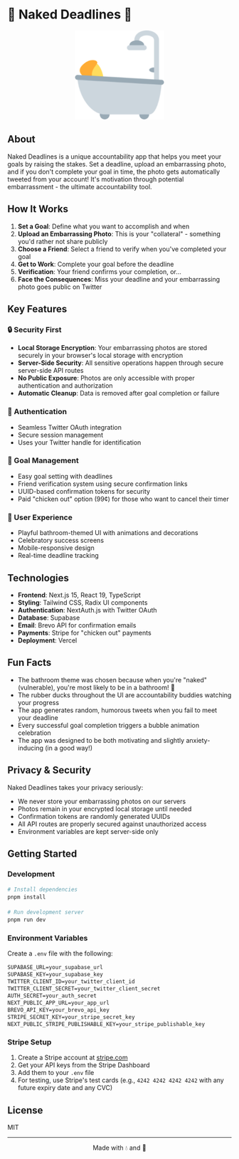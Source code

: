 # 🛁 Naked Deadlines 🛁

<p align="center">
  <img src="public/logo.png" alt="Naked Deadlines Logo" width="200" />
</p>

## About

Naked Deadlines is a unique accountability app that helps you meet your goals by raising the stakes. Set a deadline, upload an embarrassing photo, and if you don't complete your goal in time, the photo gets automatically tweeted from your account! It's motivation through potential embarrassment - the ultimate accountability tool.

## How It Works

1. **Set a Goal**: Define what you want to accomplish and when
2. **Upload an Embarrassing Photo**: This is your "collateral" - something you'd rather not share publicly
3. **Choose a Friend**: Select a friend to verify when you've completed your goal
4. **Get to Work**: Complete your goal before the deadline
5. **Verification**: Your friend confirms your completion, or...
6. **Face the Consequences**: Miss your deadline and your embarrassing photo goes public on Twitter

## Key Features

### 🔒 Security First

- **Local Storage Encryption**: Your embarrassing photos are stored securely in your browser's local storage with encryption
- **Server-Side Security**: All sensitive operations happen through secure server-side API routes
- **No Public Exposure**: Photos are only accessible with proper authentication and authorization
- **Automatic Cleanup**: Data is removed after goal completion or failure

### 🔑 Authentication

- Seamless Twitter OAuth integration
- Secure session management
- Uses your Twitter handle for identification

### 🎯 Goal Management

- Easy goal setting with deadlines
- Friend verification system using secure confirmation links
- UUID-based confirmation tokens for security
- Paid "chicken out" option (99¢) for those who want to cancel their timer

### 🎉 User Experience

- Playful bathroom-themed UI with animations and decorations
- Celebratory success screens
- Mobile-responsive design
- Real-time deadline tracking

## Technologies

- **Frontend**: Next.js 15, React 19, TypeScript
- **Styling**: Tailwind CSS, Radix UI components
- **Authentication**: NextAuth.js with Twitter OAuth
- **Database**: Supabase
- **Email**: Brevo API for confirmation emails
- **Payments**: Stripe for "chicken out" payments
- **Deployment**: Vercel

## Fun Facts

- The bathroom theme was chosen because when you're "naked" (vulnerable), you're most likely to be in a bathroom! 🚿
- The rubber ducks throughout the UI are accountability buddies watching your progress
- The app generates random, humorous tweets when you fail to meet your deadline
- Every successful goal completion triggers a bubble animation celebration
- The app was designed to be both motivating and slightly anxiety-inducing (in a good way!)

## Privacy & Security

Naked Deadlines takes your privacy seriously:

- We never store your embarrassing photos on our servers
- Photos remain in your encrypted local storage until needed
- Confirmation tokens are randomly generated UUIDs
- All API routes are properly secured against unauthorized access
- Environment variables are kept server-side only

## Getting Started

### Development

```bash
# Install dependencies
pnpm install

# Run development server
pnpm run dev
```

### Environment Variables

Create a `.env` file with the following:

```
SUPABASE_URL=your_supabase_url
SUPABASE_KEY=your_supabase_key
TWITTER_CLIENT_ID=your_twitter_client_id
TWITTER_CLIENT_SECRET=your_twitter_client_secret
AUTH_SECRET=your_auth_secret
NEXT_PUBLIC_APP_URL=your_app_url
BREVO_API_KEY=your_brevo_api_key
STRIPE_SECRET_KEY=your_stripe_secret_key
NEXT_PUBLIC_STRIPE_PUBLISHABLE_KEY=your_stripe_publishable_key
```

### Stripe Setup

1. Create a Stripe account at [stripe.com](https://stripe.com)
2. Get your API keys from the Stripe Dashboard
3. Add them to your `.env` file
4. For testing, use Stripe's test cards (e.g., `4242 4242 4242 4242` with any future expiry date and any CVC)

## License

MIT

---

<p align="center">Made with 💧 and 🧼</p>
